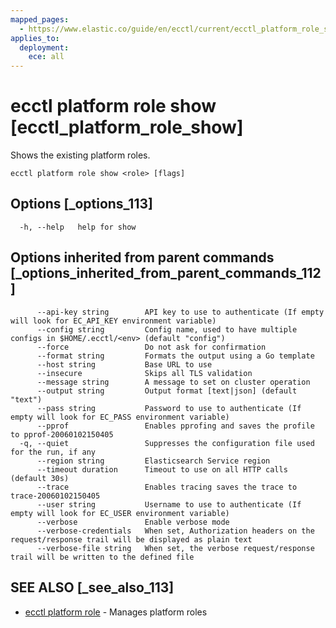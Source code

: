 ```yaml
---
mapped_pages:
  - https://www.elastic.co/guide/en/ecctl/current/ecctl_platform_role_show.html
applies_to:
  deployment:
    ece: all
---
```


# ecctl platform role show [ecctl_platform_role_show]

Shows the existing platform roles.

```
ecctl platform role show <role> [flags]
```


## Options [_options_113]

```
  -h, --help   help for show
```


## Options inherited from parent commands [_options_inherited_from_parent_commands_112]

```
      --api-key string        API key to use to authenticate (If empty will look for EC_API_KEY environment variable)
      --config string         Config name, used to have multiple configs in $HOME/.ecctl/<env> (default "config")
      --force                 Do not ask for confirmation
      --format string         Formats the output using a Go template
      --host string           Base URL to use
      --insecure              Skips all TLS validation
      --message string        A message to set on cluster operation
      --output string         Output format [text|json] (default "text")
      --pass string           Password to use to authenticate (If empty will look for EC_PASS environment variable)
      --pprof                 Enables pprofing and saves the profile to pprof-20060102150405
  -q, --quiet                 Suppresses the configuration file used for the run, if any
      --region string         Elasticsearch Service region
      --timeout duration      Timeout to use on all HTTP calls (default 30s)
      --trace                 Enables tracing saves the trace to trace-20060102150405
      --user string           Username to use to authenticate (If empty will look for EC_USER environment variable)
      --verbose               Enable verbose mode
      --verbose-credentials   When set, Authorization headers on the request/response trail will be displayed as plain text
      --verbose-file string   When set, the verbose request/response trail will be written to the defined file
```


## SEE ALSO [_see_also_113]

* [ecctl platform role](/reference/ecctl_platform_role.md) - Manages platform roles